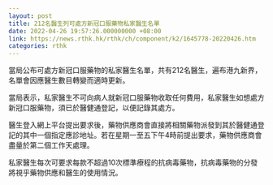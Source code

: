 ```yaml
---
layout: post
title: 212名醫生列可處方新冠口服藥物私家醫生名單
date: 2022-04-26 19:57:26.000000000 +08:00
link: https://news.rthk.hk/rthk/ch/component/k2/1645778-20220426.htm
categories: rthk
---
```


當局公布可處方新冠口服藥物的私家醫生名單，共有212名醫生，遍布港九新界，名單會因應醫生數目轉變而適時更新。

當局表示，私家醫生不可向病人就新冠口服藥物收取任何費用，私家醫生如想處方新冠口服藥物，須已於醫健通登記，以便記錄其處方。

醫生登入網上平台提出要求後，藥物供應商會直接將相關藥物派發到其於醫健通登記的其中一個指定應診地址。若在星期一至五下午4時前提出要求，藥物供應商會盡量於第二個工作天處理。

私家醫生每次可要求每款不超過10次標準療程的抗病毒藥物，抗病毒藥物的分發將視乎藥物供應和醫生的使用情況。

